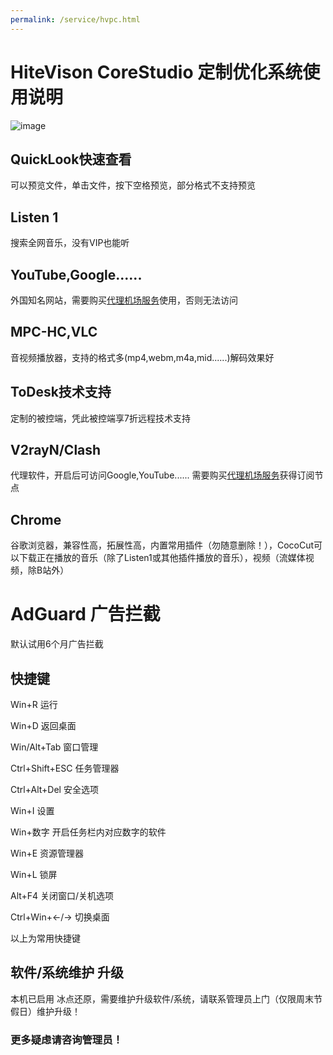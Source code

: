 ```yaml
---
permalink: /service/hvpc.html
---
```


# HiteVison CoreStudio 定制优化系统使用说明

![image](https://user-images.githubusercontent.com/102907913/173813325-570da1a0-2855-4742-8c4a-dac3a6542b53.png)

## QuickLook快速查看

可以预览文件，单击文件，按下空格预览，部分格式不支持预览

## Listen 1

搜索全网音乐，没有VIP也能听

## YouTube,Google......

外国知名网站，需要购买[代理机场服务](/article/PROXYairportservice)使用，否则无法访问

## MPC-HC,VLC

音视频播放器，支持的格式多(mp4,webm,m4a,mid......)解码效果好

## ToDesk技术支持

定制的被控端，凭此被控端享7折远程技术支持

## V2rayN/Clash

代理软件，开启后可访问Google,YouTube...... 需要购买[代理机场服务](/article/PROXYairportservice)获得订阅节点

## Chrome

谷歌浏览器，兼容性高，拓展性高，内置常用插件（勿随意删除！），CocoCut可以下载正在播放的音乐（除了Listen1或其他插件播放的音乐），视频（流媒体视频，除B站外）

# AdGuard 广告拦截

默认试用6个月广告拦截

## 快捷键

Win+R 运行

Win+D 返回桌面

Win/Alt+Tab 窗口管理

Ctrl+Shift+ESC 任务管理器

Ctrl+Alt+Del 安全选项

Win+I 设置

Win+数字 开启任务栏内对应数字的软件

Win+E 资源管理器

Win+L 锁屏

Alt+F4 关闭窗口/关机选项

Ctrl+Win+←/→ 切换桌面

以上为常用快捷键

## 软件/系统维护 升级

本机已启用 冰点还原，需要维护升级软件/系统，请联系管理员上门（仅限周末节假日）维护升级！

### 更多疑虑请咨询管理员！
